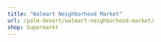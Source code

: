```yaml
---
title: "Walmart Neighborhood Market"
url: /palm-desert/walmart-neighborhood-market/
shop: Supermarkt
---
```

